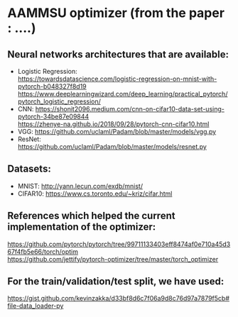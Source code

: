 # AAMMSU optimizer (from the paper : ....)

## Neural networks architectures that are available:
- Logistic Regression: <br />
https://towardsdatascience.com/logistic-regression-on-mnist-with-pytorch-b048327f8d19 <br /> https://www.deeplearningwizard.com/deep_learning/practical_pytorch/pytorch_logistic_regression/ <br />
- CNN:
https://shonit2096.medium.com/cnn-on-cifar10-data-set-using-pytorch-34be87e09844 <br /> 
https://zhenye-na.github.io/2018/09/28/pytorch-cnn-cifar10.html
- VGG: https://github.com/uclaml/Padam/blob/master/models/vgg.py
- ResNet: https://github.com/uclaml/Padam/blob/master/models/resnet.py

## Datasets:
- MNIST: http://yann.lecun.com/exdb/mnist/
- CIFAR10: https://www.cs.toronto.edu/~kriz/cifar.html

## References which helped the current implementation of the optimizer:
https://github.com/pytorch/pytorch/tree/99711133403eff8474af0e710a45d367f4fb5e66/torch/optim <br />
https://github.com/jettify/pytorch-optimizer/tree/master/torch_optimizer

## For the train/validation/test split, we have used:
https://gist.github.com/kevinzakka/d33bf8d6c7f06a9d8c76d97a7879f5cb#file-data_loader-py


